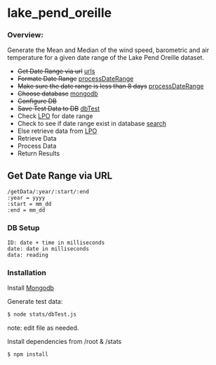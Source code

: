 # lake_pend_oreille

### Overview:
Generate the Mean and Median of the wind speed, barometric and air temperature for a given date range of the Lake Pend Oreille dataset.

*  ~~Get Date Range via url~~ [urls]
*  ~~Formate Date Range~~ [processDateRange]
*  ~~Make sure the date range is less than 8 days~~ [processDateRange]
*  ~~Choose database~~ [mongodb]
*  ~~Configure DB~~
*  ~~Save Test Data to DB~~ [dbTest]
*  Check [LPO] for date range
*  Check to see if date range exist in database [search]
*  Else retrieve data from [LPO]
* Retrieve Data
* Process Data
* Return Results

## Get Date Range via URL
```
/getData/:year/:start/:end
:year = yyyy
:start = mm_dd
:end = mm_dd
```

### DB Setup
```
ID: date + time in milliseconds
date: date in milliseconds
data: reading
```
### Installation

Install  [Mongodb]

Generate test data: 
```sh
$ node stats/dbTest.js
```
note: edit file as needed.

Install dependencies from /root & /stats
```sh
$ npm install 
```



[MongoDB]: <https://www.mongodb.org/downloads#productiong>
[LPO]: <http://lpo.dt.navy.mil/>
[urls]: <https://github.com/kingjulian24/lake_pend_oreille/blob/master/stats/urls.js>
[processDateRange]: <https://github.com/kingjulian24/lake_pend_oreille/blob/master/stats/processDateRange.js>
[dbTest]: <https://github.com/kingjulian24/lake_pend_oreille/blob/master/stats/dbTest.js>

[search]: <https://github.com/kingjulian24/lake_pend_oreille/blob/master/stats/search.js>

